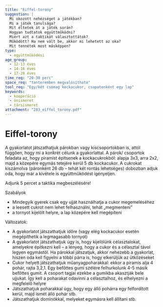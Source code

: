 ```yaml
---
title: "Eiffel-torony"
suggestion: | 
  Mi okozott nehézséget a játékban?
  Mi a játék tanulsága?
  Mit éltetek át a játék során?
  Hogyan tudtatok együttműködni?
  Miért azt a taktikát választottátok?
  Működött? Ha nem vált be, akkor mi lehetett az oka?
  Mit tennétek most másképpen?
type:
  - együttműködési
age_group:
  - 12-13 éves
  - 14-16 éves
  - 17-20 éves
time_req: "20-30 perc"
space_req: "tanteremben megvalósítható"
tool_req: "Egy/két csomag kockacukor, csapatonként egy lap"
keywords: 
  - kooperáció
  - önismeret
  - társismeret
attachment: "283_eiffel_torony.pdf"
---
```


# Eiffel-torony

A gyakorlatot játszathatjuk párokban vagy kiscsoportokban is, attól függően, hogy mi a konkrét célunk a gyakorlattal. A párok/ csoportok feladata az, hogy piramist építsenek a kockacukrokból: alapja 3x3, arra 2x2, majd a közepére egymás tetejére kerül 5 db kockacukor. A cukrokat kiszámolva (páronként 26 db – tehát két rontás lehetséges) dobozban adjuk oda, hogy már a kivétele is együttműködést igényeljen.

Adjunk 5 percet a taktika megbeszélésére!

Szabályok

* Mindegyik gyerek csak egy ujját használhatja a cukor megemeléséhez
* a leesett cukrot nem lehet felhasználni, tehát „megmenteni”
* a tornyot kijelölt helyre, a lap közepére kell megépíteni

Változatok:

* A gyakorlatot játszathatjuk időre (vagy elég kockacukor esetén megépíthetik a legmagasabb tornyot)
* A gyakorlatot játszathatjuk úgy is, hogy kijelölünk célasztalokat, amelyekre építkezni kell – a lényeg, hogy a cukor és a célasztal távol legyen egymástól. Ha párokkal játszatjuk, akkor nehezebb a gyakorlat, hiszen oda kell figyelni a többi párra is, hogy elkerüljük az ütközéseket
* Cukor helyett játszathatjuk műanyagpoharakkal: ekkor a piramis alja 4 pohár, rajta 3,2,1\. Egy befőttes gumi szélére felhurkolunk 4-5 másik befőttes gumit. A csoport tagjai ezekbe a gumikba akasztják bele ujjukat. Így kell a poharakat odavinni a célasztalhoz, és elhelyezni a megfelelő helyre
* Játszathatjuk poharakkal úgy, hogy egy álló pohárra egy felfordított kerül, majd ismét álló pohár stb.
* Játszathatjuk dominókkal, melyeket egymásra kell állítani stb.
  
  
